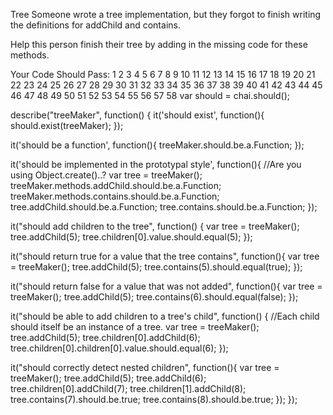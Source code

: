 Tree
Someone wrote a tree implementation, but they forgot to finish writing the definitions for addChild and contains.

Help this person finish their tree by adding in the missing code for these methods.

Your Code Should Pass:
1
2
3
4
5
6
7
8
9
10
11
12
13
14
15
16
17
18
19
20
21
22
23
24
25
26
27
28
29
30
31
32
33
34
35
36
37
38
39
40
41
42
43
44
45
46
47
48
49
50
51
52
53
54
55
56
57
58
var should = chai.should();

describe("treeMaker", function() {
  it('should exist', function(){
    should.exist(treeMaker);
  });

  it('should be a function', function(){
    treeMaker.should.be.a.Function;
  });

  it('should be implemented in the prototypal style', function(){
    //Are you using Object.create()..?
    var tree = treeMaker();
    treeMaker.methods.addChild.should.be.a.Function;
    treeMaker.methods.contains.should.be.a.Function;
    tree.addChild.should.be.a.Function;
    tree.contains.should.be.a.Function;
  });


  it("should add children to the tree", function() {
    var tree = treeMaker();
    tree.addChild(5);
    tree.children[0].value.should.equal(5);
  });

  it("should return true for a value that the tree contains", function(){
    var tree = treeMaker();
    tree.addChild(5);
    tree.contains(5).should.equal(true);
  });

  it("should return false for a value that was not added", function(){
    var tree = treeMaker();
    tree.addChild(5);
    tree.contains(6).should.equal(false);
  });

  it("should be able to add children to a tree's child", function() {
    //Each child should itself be an instance of a tree.
    var tree = treeMaker();
    tree.addChild(5);
    tree.children[0].addChild(6);
    tree.children[0].children[0].value.should.equal(6);
  });

  it("should correctly detect nested children", function(){
    var tree = treeMaker();
    tree.addChild(5);
    tree.addChild(6);
    tree.children[0].addChild(7);
    tree.children[1].addChild(8);
    tree.contains(7).should.be.true;
    tree.contains(8).should.be.true;
  });
});

